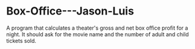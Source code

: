 # Box-Office---Jason-Luis
A program that calculates a theater's gross and net box office profit for a night. It should ask for the movie name and the number of adult and child tickets sold. 
